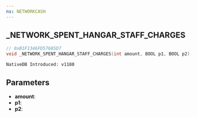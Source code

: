 ```yaml
---
ns: NETWORKCASH
---
```

## _NETWORK_SPENT_HANGAR_STAFF_CHARGES

```c
// 0xB1F1346FD57685D7
void _NETWORK_SPENT_HANGAR_STAFF_CHARGES(int amount, BOOL p1, BOOL p2);
```

```
NativeDB Introduced: v1180
```

## Parameters
* **amount**:
* **p1**:
* **p2**:
